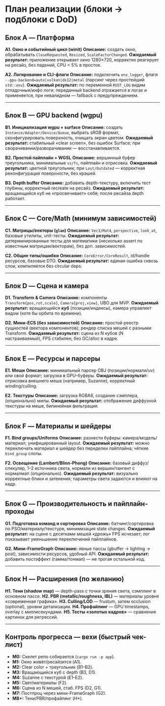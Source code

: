 # План реализации (блоки → подблоки с DoD)

## Блок A — Платформа

**A1. Окно и событийный цикл (winit)**
**Описание:** создать окно, обрабатывать `CloseRequested`, `Resized`, `ScaleFactorChanged`.
**Ожидаемый результат:** приложение открывает окно 1280×720, корректно реагирует на ресайз, без падений, CPU < 5% в простое.

**A2. Логирование и CLI-флаги**
**Описание:** подключить `env_logger`, флаги `--gpu-backend=auto|vulkan|dx12|metal` (парсинг через простейший `std::env`).
**Ожидаемый результат:** по переменной `RUST_LOG` видим отладочные/инфо логи; переданный backend отражается в логах и применяется, при невалидном — fallback с предупреждением.

---

## Блок B — GPU backend (wgpu)

**B1. Инициализация wgpu + surface**
**Описание:** создать `Instance/Adapter/Device/Queue`, выбрать sRGB формат, сконфигурировать поверхность, очищать экран цветом.
**Ожидаемый результат:** стабильный «clear screen», без ошибок Surface; при сворачивании/разворачивании — восстанавливается.

**B2. Простой пайплайн + WGSL**
**Описание:** вершинный буфер треугольника, минимальные `vs/fs`, пайплайн и отрисовка.
**Ожидаемый результат:** цветной треугольник; при `Lost/Outdated` — корректная реконфигурация поверхности, без крашей.

**B3. Depth buffer**
**Описание:** добавить depth-текстуру, включить тест глубины, корректный recreate на ресайз.
**Ожидаемый результат:** вращающийся куб не «просвечивает» себя; после ресайза depth работает.

---

## Блок C — Core/Math (минимум зависимостей)

**C1. Матрицы/векторы (`glam`)**
**Описание:** `Vec3/Mat4`, `perspective`, `look_at`, базовые утилиты, unit-тесты.
**Ожидаемый результат:** детерминированные тесты для математики (несколько assert по известным матрицам/векторам), без доп. зависимостей.

**C2. Общие типы/ошибки**
**Описание:** `CoreError/CoreResult`, id/handle ресурсов, базовые DTO.
**Ожидаемый результат:** единая ошибка сквозь слои, компиляется без circular deps.

---

## Блок D — Сцена и камера

**D1. Transform & Camera**
**Описание:** компоненты `Transform{pos,rot,scale}`, `Camera{proj,view}`, UBO для MVP.
**Ожидаемый результат:** вращающийся **куб** (позиции/индексы), камера управляет видом (хотя бы орбита по времени).

**D2. Мини-ECS (без зависимостей)**
**Описание:** простой реестр сущностей (вектора компонентов); рендер списка мешей с разными Transform.
**Ожидаемый результат:** сцена из N кубов (N настраиваемый), FPS стабилен, без GC/alloc в кадре.

---

## Блок E — Ресурсы и парсеры

**E1. Меши**
**Описание:** минимальный парсер OBJ (позиции/нормали/uv) или свой формат; загрузка в GPU-буферы.
**Ожидаемый результат:** отрисовка внешнего меша (например, Suzanne), корректный winding/culling.

**E2. Текстуры**
**Описание:** загрузка RGBA8, создание сэмплера, (опционально) мипы.
**Ожидаемый результат:** отображение диффузной текстуры на меше, билинейная фильтрация.

---

## Блок F — Материалы и шейдеры

**F1. Bind groups/Uniforms**
**Описание:** разнести буферы: камера/модель/материал; унифицированный layout.
**Ожидаемый результат:** можно переключать материал и шейдер без переделки пайплайна; чёткие `bind_group` слоты.

**F2. Освещение (Lambert/Blinn-Phong)**
**Описание:** базовый диффуз/спекуляр, 1–2 источника света, нормали из вершин/тангент с нормалмап (опционально).
**Ожидаемый результат:** визуально корректные блики и затенения; параметры света задаются и влияют на кадр.

---

## Блок G — Производительность и пайплайн-проходы

**G1. Подготовка команд и сортировка**
**Описание:** батчинг/сортировка по PSO/материалу/текстуре, минимизация state changes.
**Ожидаемый результат:** на сцене с десятками мешей «дрожь» FPS исчезает; лог показывает уменьшение переключений пайплайнов.

**G2. Мини-FrameGraph**
**Описание:** явные пассы (gbuffer → lighting → post), зависимости ресурсов, удобный API.
**Ожидаемый результат:** добавить постэффект (гамма/тонмап) — не трогая остальной код.

---

## Блок H — Расширения (по желанию)

**H1. Тени (shadow map)** — depth-pass с точки зрения света, сэмплинг в основном пассе.
**H2. PBR (metallic/roughness, IBL)** — материалы уровня «современная графика».
**H3. Culling/LOD** — frustum, затем occlusion (optional), уровни детализации.
**H4. Профайлинг** — GPU timestamps, overlay с миллисекундами.
**H5. Тесты «золотых кадров»** — сравнение картинок для регрессий.

---

## Контроль прогресса — вехи (быстрый чек-лист)

* **M0:** Скелет репо собирается (`cargo run -p app`).
* **M1:** Окно живёт/ресайзится (A1).
* **M2:** Clear color + треугольник (B1–B2).
* **M3:** Вращающийся куб с depth (B3, D1).
* **M4:** Suzanne с текстурой (E1–E2).
* **M5:** Свет/материалы (F2).
* **M6:** Сцена из N мешей, стаб. FPS (D2, G1).
* **M7:** Постпроц через мини-FrameGraph (G2).
* **M8+:** Тени/PBR/профайлинг (H\*).
